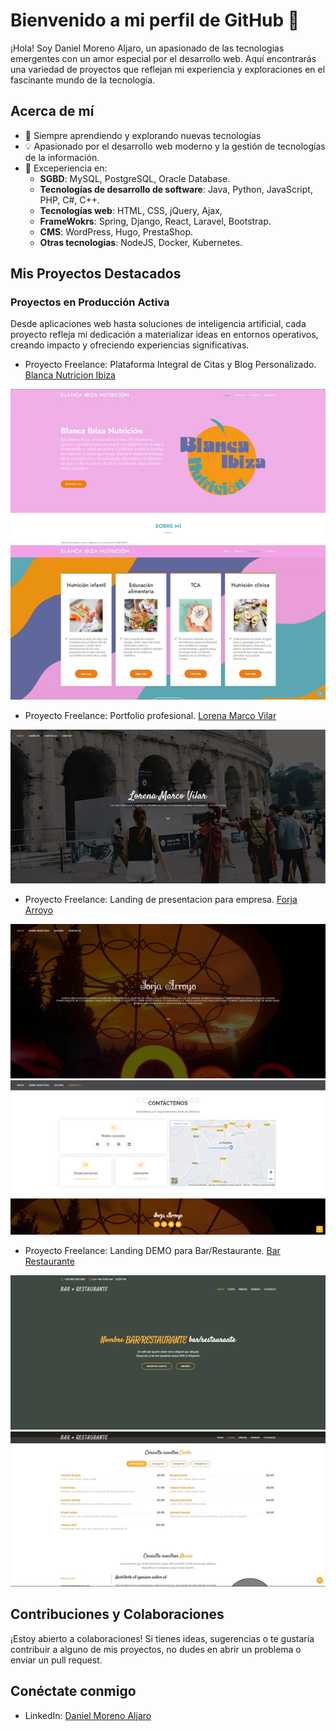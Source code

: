
# Bienvenido a mi perfil de GitHub 👋

¡Hola! Soy Daniel Moreno Aljaro, un apasionado de las tecnologias emergentes con un amor especial por el desarrollo web. Aquí encontrarás una variedad de proyectos que reflejan mi experiencia y exploraciones en el fascinante mundo de la tecnología.

## Acerca de mí
<!-- 
- 🚀 Actualmente trabajando en [Tu Empresa o Proyecto Actual] -->
- 🌱 Siempre aprendiendo y explorando nuevas tecnologías
- 💡 Apasionado por el desarrollo web moderno y  la gestión de tecnologías de la información.
- 🚀 Exceperiencia en:
    - **SGBD**: MySQL, PostgreSQL, Oracle Database.
    - **Tecnologías de desarrollo de software**: Java, Python, JavaScript, PHP, C#, C++.
    - **Tecnologías web**: HTML, CSS, jQuery, Ajax, 
    - **FrameWokrs**: Spring, Django, React, Laravel, Bootstrap.
    - **CMS**: WordPress, Hugo, PrestaShop.
    - **Otras tecnologias**: NodeJS, Docker, Kubernetes.

## Mis Proyectos Destacados

### Proyectos en Producción Activa
Desde aplicaciones web hasta soluciones de inteligencia artificial, cada proyecto refleja mi dedicación a materializar ideas en entornos operativos, creando impacto y ofreciendo experiencias significativas.

- Proyecto Freelance: Plataforma Integral de Citas y Blog Personalizado. [Blanca Nutricion Ibiza](https://blancaibizanutricion.com/) 

![Blanca Nutricion Ibiza](/assets/img/banner_bin.jpg) ![Blanca Nutricion Ibiza](/assets/img/banner_bin2.jpg)

- Proyecto Freelance: Portfolio profesional. [Lorena Marco Vilar](https://danielm0reno.github.io/WebTheme-Portfolio_LorenaMarcoVilar/)

![Lorena Marco Vilar](/assets/img/Portfolio_banner_LMV.jpg)

- Proyecto Freelance: Landing de presentacion para empresa. [Forja Arroyo](https://forjaarroyo.es/)

![Forja Arroyo](/assets/img/banner_forja1.jpg) ![Forja Arroyo](/assets/img/banner_forja2.jpg)

- Proyecto Freelance: Landing DEMO para Bar/Restaurante. [Bar Restaurante](https://danielm0reno.github.io/WebTheme-Restaurant)

![Bar Restaurante](/assets/img/Banner_restaurant.jpg) ![Bar Restaurante](/assets/img/Banner_restaurant2.jpg)

## Contribuciones y Colaboraciones

¡Estoy abierto a colaboraciones! Si tienes ideas, sugerencias o te gustaría contribuir a alguno de mis proyectos, no dudes en abrir un problema o enviar un pull request.

## Conéctate conmigo

- LinkedIn: [Daniel Moreno Aljaro](https://www.linkedin.com/in/daniel-moreno-aljaro-294aa2282/)
